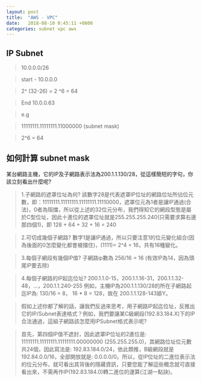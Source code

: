 ```yaml
---
layout: post
title:  "AWS - VPC"
date:   2018-08-10 0:45:11 +0800
categories: subnet vpc aws
---
```



## IP Subnet
> 10.0.0.0/26

> start - 10.0.0.0

> 2^ (32-26) = 2 ^6 = 64

> End 10.0.0.63

> e.g

> 11111111.11111111.11000000 (subnet mask)

> 2^6 = 64



## 如何計算 subnet mask
某台網路主機，它的IP及子網路表示法為200.1.1.130/28，從這樣簡短的字句，你該立刻看出什麼呢?

> 1.子網路的遮罩位址為何?
該數字28是代表遮罩IP位址的網路位址所佔位元數，即：11111111.11111111.11111111.11110000，遮罩位元為1者是讓IP通過(合法)，0者為阻擋，所以從上述的32位元分布，我們得知它的網段型態是屬於C型位址，因此十進位的遮罩位址就是255.255.255.240(只需要求算右邊那四個1)，即 128 + 64 + 32 + 16 = 240

> 2.可切成幾個子網路?
數字1是讓IP通過，所以只要注意1的位元變化組合(因為後面的0怎麼變化都會被擋住)，(1111)= 2^4 = 16，共有16種變化。

> 3.每個子網段有幾個IP值?
子網路ip數為 256/16 = 16 (有效IP為14，因為頭尾IP要去除)

> 4.每個子網路的IP起迄位址?
200.1.1.0-15，200.1.1.16-31，200.1.1.32-48，...，200.1.1.240-255
例如，主機IP為200.1.1.130/28的所在子網路起迄IP為: 130/16 = 8， 16 * 8 = 128，故在 200.1.1.128-143媕Y。

> 假如上述你都了解的話，讓我們反過來思考，用子網路IP起迄位址，反推出它的IP/Subnet表達格式？例如，我們要讓某C級網段(192.83.184.X)下的IP合法通過，這組子網路該怎麼用IPSubnet格式表示呢?

> 首先，第四個IP值不遮封，因此遮罩IP位址的2進位是: 11111111.11111111.11111111.00000000 (255.255.255.0)，其網路位址位元數共24個，因此寫法是: 192.83.184.0/24，依此類推，B級網段就是192.84.0.0/16，全部開放就是: 0.0.0.0/0。所以，從IP位址的二進位表示法的位元分布，就可看出其背後的隱藏資訊，只要您能了解這些概念就可直接看出來，不需再作IP(192.83.184.0)轉二進位的運算(江湖一點訣)。